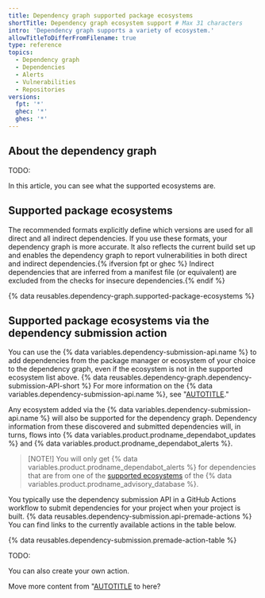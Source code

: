 ```yaml
---
title: Dependency graph supported package ecosystems
shortTitle: Dependency graph ecosystem support # Max 31 characters
intro: 'Dependency graph supports a variety of ecosystem.'
allowTitleToDifferFromFilename: true
type: reference
topics:
  - Dependency graph
  - Dependencies
  - Alerts
  - Vulnerabilities
  - Repositories
versions:
  fpt: '*'
  ghec: '*'
  ghes: '*'
---
```


## About the dependency graph

TODO:

In this article, you can see what the supported ecosystems are.

## Supported package ecosystems

The recommended formats explicitly define which versions are used for all direct and all indirect dependencies. If you use these formats, your dependency graph is more accurate. It also reflects the current build set up and enables the dependency graph to report vulnerabilities in both direct and indirect dependencies.{% ifversion fpt or ghec %} Indirect dependencies that are inferred from a manifest file (or equivalent) are excluded from the checks for insecure dependencies.{% endif %}

{% data reusables.dependency-graph.supported-package-ecosystems %}

## Supported package ecosystems via the dependency submission action

You can use the {% data variables.dependency-submission-api.name %} to add dependencies from the package manager or ecosystem of your choice to the dependency graph, even if the ecosystem is not in the supported ecosystem list above. {% data reusables.dependency-graph.dependency-submission-API-short %} For more information on the {% data variables.dependency-submission-api.name %}, see "[AUTOTITLE](/code-security/supply-chain-security/understanding-your-software-supply-chain/using-the-dependency-submission-api)."

Any ecosystem added via the {% data variables.dependency-submission-api.name %} will also be supported for the dependency graph. Dependency information from these discovered and submitted dependencies will, in turns, flows into {% data variables.product.prodname_dependabot_updates %} and {% data variables.product.prodname_dependabot_alerts %}.

>[NOTE!] You will only get {% data variables.product.prodname_dependabot_alerts %} for dependencies that are from one of the [supported ecosystems](https://github.com/github/advisory-database#supported-ecosystems) of the {% data variables.product.prodname_advisory_database %}.

You typically use the dependency submission API in a GitHub Actions workflow to submit dependencies for your project when your project is built. {% data reusables.dependency-submission.api-premade-actions %} You can find links to the currently available actions in the table below.

{% data reusables.dependency-submission.premade-action-table %}

TODO:

You can also create your own action.

Move more content from "[AUTOTITLE](/code-security/supply-chain-security/understanding-your-software-supply-chain/using-the-dependency-submission-api) to here?
